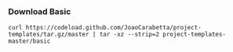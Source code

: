 ### Download Basic

`curl https://codeload.github.com/JoaoCarabetta/project-templates/tar.gz/master | tar -xz --strip=2 project-templates-master/basic`